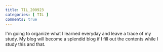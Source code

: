 ```yaml
---
title: TIL_200923
categories: [ TIL ]
comments: true
---
```

I'm going to organize what I learned everyday and leave a trace of my study. My blog will become a splendid blog if I fill out the contents while I study this and that.